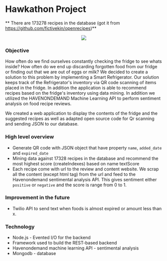 Hawkathon Project
===========
** There are 173278 recipes in the database (got it from https://github.com/fictivekin/openrecipes)**

<p align="center">
  <img src="https://raw.githubusercontent.com/Bunchhieng/Hawkathon/master/public/images/s1.png"/>
</p>

### Objective

How often do we find ourselves constantly checking the fridge to see whats inside? How often do we end up discarding forgotten food from our fridge or
finding out that we are out of eggs or milk? We decided to create a solution to this problem by implementing a Smart Refrigerator. Our solution keeps track of
the Refrigerator's inventory via QR code scanning of items placed in the fridge. In addition the application is able to recommend recipes based on the fridge's inventory using data mining. In addition we utilized the HAVENONDEMAND Machine Learning API to perform sentiment analysis on food recipe reviews.

We created a web application to display the contents of the fridge and the suggested recipes as well as adapted open source code for Qr scanning and sending JSON to our database.

### High level overview
- Generate QR code with JSON object that have property `name`, `added_date` and `expired_date`
- Mining data against 17328 recipes in the database and recommend the most highest score (createIndexes) based on name textScore
-  Each recipe come with url to the review and content website. We scrap all the content (except html tag) from the url and feed to the Havenondemand sentimental analysis API. This gives sentiment either `positive` or `negative` and the score is range from 0 to 1.

### Improvement in the future
- Twilio API to send text when foods is almost expired or amount less than x.

### Technology
- Node.js - Evented I/O for the backend
- Framework used to build the REST-based backend
- Havenondemand machine learning API - sentimental analysis
- Mongodb - database
